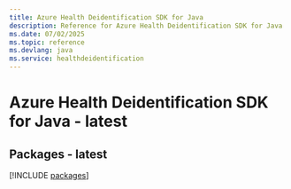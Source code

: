 ```yaml
---
title: Azure Health Deidentification SDK for Java
description: Reference for Azure Health Deidentification SDK for Java
ms.date: 07/02/2025
ms.topic: reference
ms.devlang: java
ms.service: healthdeidentification
---
```

# Azure Health Deidentification SDK for Java - latest
## Packages - latest
[!INCLUDE [packages](health-deidentification-index.md)]